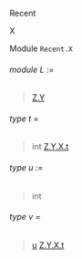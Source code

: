 Recent

X

Module `Recent.X`

<a id="module-L"></a>

###### module L :=

> [Z.Y](Recent.Z.Y.md)


<a id="type-t"></a>

###### type t =

> int [Z.Y.X.t](Recent.Z.Y.X.md#type-t)


<a id="type-u"></a>

###### type u :=

> int


<a id="type-v"></a>

###### type v =

> [u](#type-u) [Z.Y.X.t](Recent.Z.Y.X.md#type-t)
